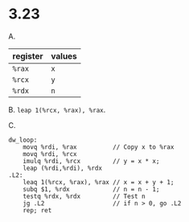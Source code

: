 # 3.23

A.

| register | values |
| -        |   -    |
| `%rax`   |  `x`   |
| `%rcx`   |  `y`   |
| `%rdx`   |  `n`   |

B. `leap 1(%rcx, %rax), %rax`.

C.

```x86asm
dw_loop:
    movq %rdi, %rax          // Copy x to %rax
    movq %rdi, %rcx
    imulq %rdi, %rcx         // y = x * x;
    leap (%rdi,%rdi), %rdx
.L2:
    leaq 1(%rcx, %rax), %rax // x = x + y + 1;
    subq $1, %rdx            // n = n - 1;
    testq %rdx, %rdx         // Test n
    jg .L2                   // if n > 0, go .L2
    rep; ret
```
